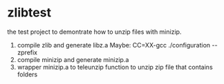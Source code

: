 # zlibtest

the test project to demontrate how to unzip files with minizip.


1. compile zlib and generate libz.a
	Maybe:
	CC=XX-gcc ./configuration --zprefix
2. compile minizip and generate minizip.a
3. wrapper minizip.a to teleunzip function to unzip zip file that contains folders
